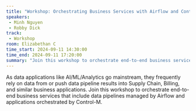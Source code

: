 ```yaml
---
title: "Workshop: Orchestrating Business Services with Airflow and Control M"
speakers:
 - Minh Nguyen
 - Robby Dick
track:
 - Workshop
room: Elizabethan C
time_start: 2024-09-11 14:30:00
time_end: 2024-09-11 17:20:00
summary: "Join this workshop to orchestrate end-to-end business services that include data pipelines managed by Airflow and applications orchestrated by Control-M."
---
```


As data applications like AI/ML/Analytics go mainstream, they frequently rely on data from or push data pipeline results into Supply Chain, Billing, and similar business applications. Join this workshop to orchestrate end-to-end business services that include data pipelines managed by Airflow and applications orchestrated by Control-M.
